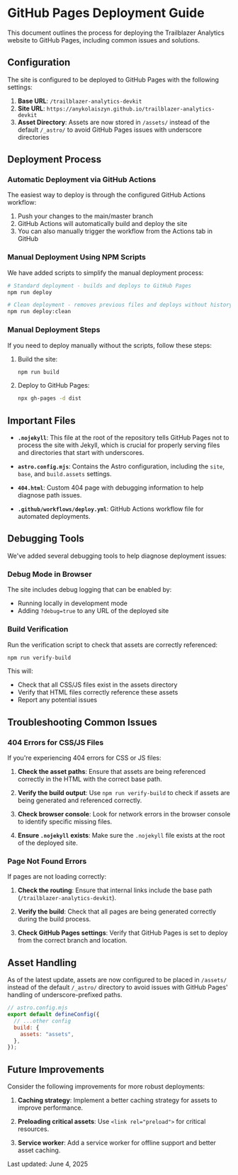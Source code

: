 # GitHub Pages Deployment Guide

This document outlines the process for deploying the Trailblazer Analytics website to GitHub Pages, including common issues and solutions.

## Configuration

The site is configured to be deployed to GitHub Pages with the following settings:

1. **Base URL**: `/trailblazer-analytics-devkit`
2. **Site URL**: `https://anykolaiszyn.github.io/trailblazer-analytics-devkit`
3. **Asset Directory**: Assets are now stored in `/assets/` instead of the default `/_astro/` to avoid GitHub Pages issues with underscore directories

## Deployment Process

### Automatic Deployment via GitHub Actions

The easiest way to deploy is through the configured GitHub Actions workflow:

1. Push your changes to the main/master branch
2. GitHub Actions will automatically build and deploy the site
3. You can also manually trigger the workflow from the Actions tab in GitHub

### Manual Deployment Using NPM Scripts

We have added scripts to simplify the manual deployment process:

```bash
# Standard deployment - builds and deploys to GitHub Pages
npm run deploy

# Clean deployment - removes previous files and deploys without history
npm run deploy:clean
```

### Manual Deployment Steps

If you need to deploy manually without the scripts, follow these steps:

1. Build the site:
   ```bash
   npm run build
   ```

2. Deploy to GitHub Pages:
   ```bash
   npx gh-pages -d dist
   ```

## Important Files

- **`.nojekyll`**: This file at the root of the repository tells GitHub Pages not to process the site with Jekyll, which is crucial for properly serving files and directories that start with underscores.
  
- **`astro.config.mjs`**: Contains the Astro configuration, including the `site`, `base`, and `build.assets` settings.

- **`404.html`**: Custom 404 page with debugging information to help diagnose path issues.

- **`.github/workflows/deploy.yml`**: GitHub Actions workflow file for automated deployments.

## Debugging Tools

We've added several debugging tools to help diagnose deployment issues:

### Debug Mode in Browser

The site includes debug logging that can be enabled by:
- Running locally in development mode
- Adding `?debug=true` to any URL of the deployed site

### Build Verification

Run the verification script to check that assets are correctly referenced:

```bash
npm run verify-build
```

This will:
- Check that all CSS/JS files exist in the assets directory
- Verify that HTML files correctly reference these assets
- Report any potential issues

## Troubleshooting Common Issues

### 404 Errors for CSS/JS Files

If you're experiencing 404 errors for CSS or JS files:

1. **Check the asset paths**: Ensure that assets are being referenced correctly in the HTML with the correct base path.
   
2. **Verify the build output**: Use `npm run verify-build` to check if assets are being generated and referenced correctly.

3. **Check browser console**: Look for network errors in the browser console to identify specific missing files.

4. **Ensure `.nojekyll` exists**: Make sure the `.nojekyll` file exists at the root of the deployed site.

### Page Not Found Errors

If pages are not loading correctly:

1. **Check the routing**: Ensure that internal links include the base path (`/trailblazer-analytics-devkit`).

2. **Verify the build**: Check that all pages are being generated correctly during the build process.

3. **Check GitHub Pages settings**: Verify that GitHub Pages is set to deploy from the correct branch and location.

## Asset Handling

As of the latest update, assets are now configured to be placed in `/assets/` instead of the default `/_astro/` directory to avoid issues with GitHub Pages' handling of underscore-prefixed paths.

```javascript
// astro.config.mjs
export default defineConfig({
  // ...other config
  build: {
    assets: "assets",
  },
});
```

## Future Improvements

Consider the following improvements for more robust deployments:

1. **Caching strategy**: Implement a better caching strategy for assets to improve performance.

2. **Preloading critical assets**: Use `<link rel="preload">` for critical resources.

3. **Service worker**: Add a service worker for offline support and better asset caching.

Last updated: June 4, 2025
